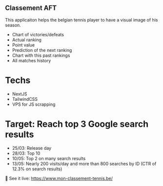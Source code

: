 ## Classement AFT

This applicaiton helps the belgian tennis player to have a visual image of his season.

- Chart of victories/defeats
- Actual ranking
- Point value
- Prediction of the next ranking
- Chart with this past rankings
- All matches history


# Techs
- NextJS
- TailwindCSS
- VPS for JS scrapping
  
# Target: Reach top 3 Google search results
  - 25/03: Release day
  - 28/03: Top 10
  - 10/05: Top 2 on many search results
  - 13/05: Nearly 200 visits/day and more than 800 searches by ID (CTR of 12.3% on search results)

🎾 See it live: https://www.mon-classement-tennis.be/
